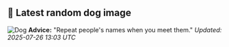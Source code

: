 ## 🐶 Latest random dog image
![Dog](https://images.dog.ceo/breeds/segugio-italian/n02090722_002.jpg)
**Advice:** "Repeat people's names when you meet them."
*Updated: 2025-07-26 13:03 UTC*
